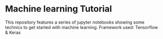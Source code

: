 # Machine learning Tutorial
This repository features a series of jupyter notebooks showing some technics to get started with machine learning. Framework used: Tensorflow &amp; Keras
